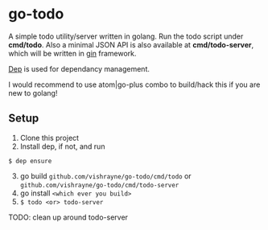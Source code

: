 # go-todo

A simple todo utility/server written in golang. Run the todo script under **cmd/todo**.
Also a minimal JSON API is also available at **cmd/todo-server**, which will be written in [gin](https://github.com/gin-gonic/gin) framework.

[Dep](https://github.com/golang/dep) is used for dependancy management.

I would recommend to use atom|go-plus combo to build/hack this if you are new to golang!

## Setup

1. Clone this project
2. Install dep, if not, and run
```
$ dep ensure
```
3. go build `github.com/vishrayne/go-todo/cmd/todo` or `github.com/vishrayne/go-todo/cmd/todo-server`
4. go install `<which ever you build>`
5. `$ todo <or> todo-server`


TODO: clean up around todo-server
